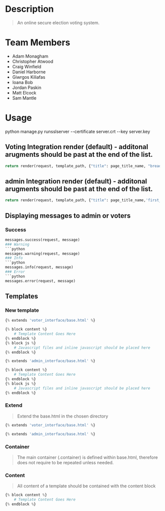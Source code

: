 # Description
> An online secure election voting system. 
>
# Team Members
+ Adam Monagham
+ Christopher Atwood
+ Craig Winfield
+ Daniel Harborne
+ Giwrgos Kiliafas
+ Ioana Bob
+ Jordan Paskin
+ Matt Elcock
+ Sam Mantle
>
# Usage

python manage.py runsslserver --certificate server.crt --key server.key 

## Voting Integration render (default) - additonal arugments should be past at the end of the list.
```python
return render(request, template_path, {"title": page_title_name, "breadcrumb": [(breadcrumb_title, reverse(url_name)), ]})
``` 

## admin Integration render (default) - additonal arugments should be past at the end of the list.
```python
return render(request, template_path, {"title": page_title_name,'first_name': request.session.forename, "breadcrumb": [(breadcrumb_title, breadcrumb_url) ]})
```

## Displaying messages to admin or voters
### Success
```python
messages.success(request, message)
### Warning
```python
messages.warning(request, message)
### Info
```python
messages.info(request, message)
### Error
```python
messages.error(request, message)
```

## Templates
### New template
``` python
{% extends 'voter_interface/base.html' %}

{% block content %}
    # Template Content Goes Here
{% endblock %}
{% block js %}
    # Javascript files and inline javascript should be placed here
{% endblock %}
```
``` python
{% extends 'admin_interface/base.html' %}

{% block content %}
    # Template Content Goes Here
{% endblock %}
{% block js %}
    # Javascript files and inline javascript should be placed here
{% endblock %}
```
### Extend
> Extend the base.html in the chosen directory
```python
{% extends 'voter_interface/base.html' %}
```
```python
{% extends 'admin_interface/base.html' %}
```
### Container
> The main container (.container) is defined within base.html, therefore does not require to be repeated unless needed.

### Content
> All content of a template should be contained with the content block

```python
{% block content %}
    # Template Content Goes Here
{% endblock %}
```
